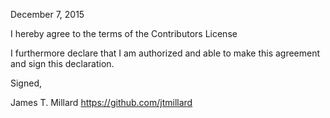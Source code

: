 December 7, 2015

I hereby agree to the terms of the Contributors License

I furthermore declare that I am authorized and able to make this
agreement and sign this declaration.

Signed,

James T. Millard
https://github.com/jtmillard
